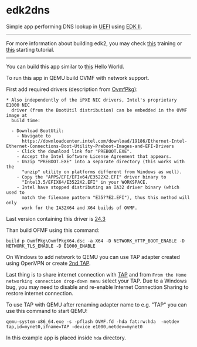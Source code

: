 # edk2dns

Simple app performing DNS lookup in [UEFI](https://uefi.org/) using [EDK II](https://github.com/tianocore/edk2).

---

For more information about building edk2, you may check [this](https://github.com/tianocore-training/Tianocore_Training_Contents/wiki) training or [this](https://github.com/tianocore/tianocore.github.io/wiki/Getting-Started-with-EDK-II) starting tutorial.

---

You can build this app similar to [this](https://github.com/tianocore/tianocore.github.io/wiki/Getting-Started-Writing-Simple-Application) Hello World.

To run this app in QEMU build OVMF with network support.

First add required drivers (description from [OvmfPkg](https://github.com/tianocore/edk2/tree/master/OvmfPkg)):

```
* Also independently of the iPXE NIC drivers, Intel's proprietary E1000 NIC
  driver (from the BootUtil distribution) can be embedded in the OVMF image at
  build time:

  - Download BootUtil:
    - Navigate to
      https://downloadcenter.intel.com/download/19186/Ethernet-Intel-Ethernet-Connections-Boot-Utility-Preboot-Images-and-EFI-Drivers
    - Click the download link for "PREBOOT.EXE".
    - Accept the Intel Software License Agreement that appears.
    - Unzip "PREBOOT.EXE" into a separate directory (this works with the
      "unzip" utility on platforms different from Windows as well).
    - Copy the "APPS/EFI/EFIx64/E3522X2.EFI" driver binary to
      "Intel3.5/EFIX64/E3522X2.EFI" in your WORKSPACE.
    - Intel have stopped distributing an IA32 driver binary (which used to
      match the filename pattern "E35??E2.EFI"), thus this method will only
      work for the IA32X64 and X64 builds of OVMF.
```

Last version containing this driver is [24.3](https://downloadcenter.intel.com/download/29334/Ethernet-Intel-Ethernet-Connections-Boot-Utility-Preboot-Images-and-EFI-Drivers)

Than build OFMF using this command:

```
build p OvmfPkg\OvmfPkgX64.dsc -a X64 -D NETWORK_HTTP_BOOT_ENABLE -D NETWORK_TLS_ENABLE -D E1000_ENABLE
```

On Windows to add network to QEMU you can use TAP adapter created using OpenVPN or create [2nd TAP](https://stackoverflow.com/questions/21210071/how-to-create-a-2nd-tap-adapter-for-openvpn-client-on-win7).

Last thing is to share internet connection with [TAP](https://answers.microsoft.com/en-us/windows/forum/windows_10-networking/internet-connection-sharing-in-windows-10/f6dcac4b-5203-4c98-8cf2-dcac86d98fb9)
and from `From the Home networking connection drop-down menu` select your TAP.
Due to a Windows bug, you may need to disable and re-enable Internet Connection Sharing to restore internet connection.

To use TAP with QEMU after renaming adapter name to e.g. "TAP" you can use this command to start QEMU:

```
qemu-system-x86_64.exe -s -pflash OVMF.fd -hda fat:rw:hda  -netdev tap,id=mynet0,ifname=TAP -device e1000,netdev=mynet0
```

In this example app is placed inside `hda` directory.
